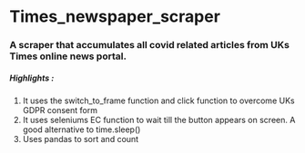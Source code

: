 # Times_newspaper_scraper
<h3>A scraper that accumulates all covid related articles from UKs Times online news portal. </h3>
<h5>Highlights :</h5>
<ol>
<li>It uses the switch_to_frame function and click function to overcome UKs GDPR consent form</li>
<li>It uses seleniums EC function to wait till the button appears on screen. A good alternative to time.sleep()</li>
<li>Uses pandas to sort and count </li>
</ol>
